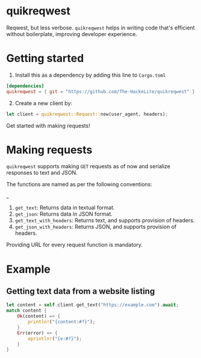 # quikreqwest

Reqwest, but less verbose.
`quikreqwest` helps in writing code that's efficient without boilerplate, improving developer experience.

# Getting started

1. Install this as a dependency by adding this line to `Cargo.toml`

```toml
[dependencies]
quikreqwest = { git = "https://github.com/The-HackeLite/quikreqwest" }
```

2. Create a new client by:

```rust
let client = quikreqwest::Request::new(user_agent, headers);
```

Get started with making requests!

# Making requests

`quikreqwest` supports making `GET` requests as of now and serialize responses to text and JSON.

The functions are named as per the following conventions:

<HTTP-method>_<return-data-format>

1. `get_text`: Returns data in textual format.
2. `get_json`: Returns data in JSON format.
3. `get_text_with_headers`: Returns text, and supports provision of headers.
4. `get_json_with_headers`: Returns JSON, and supports provision of headers.

Providing URL for every request function is mandatory.

# Example

## Getting text data from a website listing
```rust
let content = self.client.get_text("https://example.com").await;
match content {
    Ok(content) => {
        println!("{content:#?}");
    }
    Err(error) => {
        eprintln!("{e:#?}");
    }
}
```

